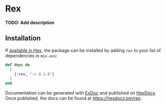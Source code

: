 # Rex

**TODO: Add description**

## Installation

If [available in Hex](https://hex.pm/docs/publish), the package can be installed
by adding `rex` to your list of dependencies in `mix.exs`:

```elixir
def deps do
  [
    {:rex, "~> 0.1.0"}
  ]
end
```

Documentation can be generated with [ExDoc](https://github.com/elixir-lang/ex_doc)
and published on [HexDocs](https://hexdocs.pm). Once published, the docs can
be found at <https://hexdocs.pm/rex>.
